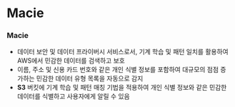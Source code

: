 # Macie

### Macie

- 데이터 보안 및 데이터 프라이버시 서비스로서, 기계 학습 및 패턴 일치를 활용하여 AWS에서 민감한 데이터를 검색하고 보호
- 이름, 주소 및 신용 카드 번호와 같은 개인 식별 정보를 포함하여 대규모의 점점 증가하는 민감한 데이터 유형 목록을 자동으로 감지
- **S3** 버킷에 기계 학습 및 패턴 매칭 기법을 적용하여 개인 식별 정보와 같은 민감한 데이터를 식별하고 사용자에게 알릴 수 있음
